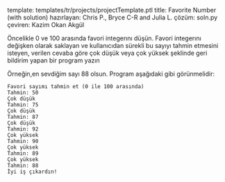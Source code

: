 template: templates/tr/projects/projectTemplate.ptl
title: Favorite Number (with solution)
hazırlayan: Chris P., Bryce C-R and Julia L.
çözüm: soln.py
çeviren: Kazim Okan Akgül

Öncelikle 0 ve 100 arasında favori integerını düşün. Favori integerını değişken olarak saklayan ve kullanıcıdan sürekli bu sayıyı tahmin etmesini isteyen, verilen cevaba göre çok düşük veya çok yüksek şeklinde geri bildirim yapan bir program yazın

Örneğin,en sevdiğim sayı 88 olsun. Program aşağıdaki gibi görünmelidir:

```
Favori sayımı tahmin et (0 ile 100 arasında)
Tahmin: 50
Çok düşük
Tahmin: 75
Çok düşük
Tahmin: 87
Çok düşük
Tahmin: 92
Çok yüksek
Tahmin: 90
Çok yüksek
Tahmin: 89
Çok yüksek
Tahmin: 88
İyi iş çıkardın!
```
